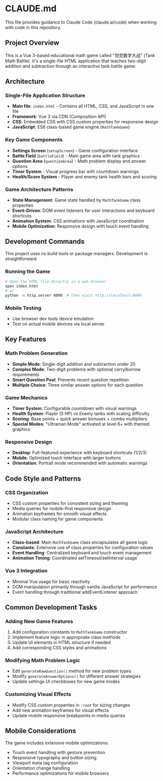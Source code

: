 # CLAUDE.md

This file provides guidance to Claude Code (claude.ai/code) when working with code in this repository.

## Project Overview

This is a Vue 3-based educational math game called "坦克数学大战" (Tank Math Battle). It's a single-file HTML application that teaches two-digit addition and subtraction through an interactive tank battle game.

## Architecture

### Single-File Application Structure
- **Main file**: `index.html` - Contains all HTML, CSS, and JavaScript in one file
- **Framework**: Vue 3 via CDN (Composition API)
- **CSS**: Embedded CSS with CSS custom properties for responsive design
- **JavaScript**: ES6 class-based game engine (`MathTankGame`)

### Key Game Components
- **Settings Screen** (`setupScreen`) - Game configuration interface
- **Battle Field** (`battleField`) - Main game area with tank graphics
- **Question Area** (`questionArea`) - Math problem display and answer options
- **Timer System** - Visual progress bar with countdown warnings
- **Health/Score System** - Player and enemy tank health bars and scoring

### Game Architecture Patterns
- **State Management**: Game state handled by `MathTankGame` class properties
- **Event-Driven**: DOM event listeners for user interactions and keyboard shortcuts
- **Animation System**: CSS animations with JavaScript coordination
- **Mobile Optimization**: Responsive design with touch event handling

## Development Commands

This project uses no build tools or package managers. Development is straightforward:

### Running the Game
```bash
# Open the HTML file directly in a web browser
open index.html
# or
python -m http.server 8000  # then visit http://localhost:8000
```

### Mobile Testing
- Use browser dev tools device emulation
- Test on actual mobile devices via local server

## Key Features

### Math Problem Generation
- **Simple Mode**: Single-digit addition and subtraction under 20
- **Complex Mode**: Two-digit problems with optional carry/borrow requirements
- **Smart Question Pool**: Prevents recent question repetition
- **Multiple Choice**: Three similar answer options for each question

### Game Mechanics
- **Timer System**: Configurable countdown with visual warnings
- **Health System**: Player (5 HP) vs Enemy tanks with scaling difficulty
- **Scoring**: Base points + quick answer bonuses + combo multipliers
- **Special Modes**: "Ultraman Mode" activated at level 6+ with themed graphics

### Responsive Design
- **Desktop**: Full-featured experience with keyboard shortcuts (1/2/3)
- **Mobile**: Optimized touch interface with larger buttons
- **Orientation**: Portrait mode recommended with automatic warnings

## Code Style and Patterns

### CSS Organization
- CSS custom properties for consistent sizing and theming
- Media queries for mobile-first responsive design
- Animation keyframes for smooth visual effects
- Modular class naming for game components

### JavaScript Architecture
- **Class-based**: Main `MathTankGame` class encapsulates all game logic
- **Constants**: Extensive use of class properties for configuration values
- **Event Handling**: Centralized keyboard and touch event management
- **Animation Timing**: Coordinated setTimeout/setInterval usage

### Vue 3 Integration
- Minimal Vue usage for basic reactivity
- DOM manipulation primarily through vanilla JavaScript for performance
- Event handling through traditional addEventListener approach

## Common Development Tasks

### Adding New Game Features
1. Add configuration constants to `MathTankGame` constructor
2. Implement feature logic in appropriate class methods
3. Update UI elements in HTML structure if needed
4. Add corresponding CSS styles and animations

### Modifying Math Problem Logic
- Edit `generateRawQuestion()` method for new problem types
- Modify `generateAnswerOptions()` for different answer strategies
- Update settings UI checkboxes for new game modes

### Customizing Visual Effects
- Modify CSS custom properties in `:root` for sizing changes
- Add new animation keyframes for visual effects
- Update mobile responsive breakpoints in media queries

## Mobile Considerations

The game includes extensive mobile optimizations:
- Touch event handling with gesture prevention
- Responsive typography and button sizing
- Viewport meta tag configuration
- Orientation change handling
- Performance optimizations for mobile browsers